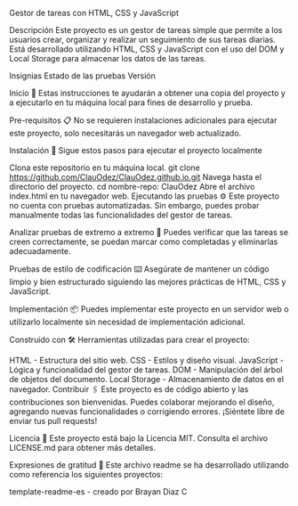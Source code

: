 Gestor de tareas con HTML, CSS y JavaScript

Descripción Este proyecto es un gestor de tareas simple que permite a los usuarios crear, organizar y realizar un seguimiento de sus tareas diarias. Está desarrollado utilizando HTML, CSS y JavaScript con el uso del DOM y Local Storage para almacenar los datos de las tareas.

Insignias Estado de las pruebas Versión

Inicio 🚀 Estas instrucciones te ayudarán a obtener una copia del proyecto y a ejecutarlo en tu máquina local para fines de desarrollo y prueba.

Pre-requisitos 📋 No se requieren instalaciones adicionales para ejecutar este proyecto, solo necesitarás un navegador web actualizado.

Instalación 🔧 Sigue estos pasos para ejecutar el proyecto localmente

Clona este repositorio en tu máquina local. git clone https://github.com/ClauOdez/ClauOdez.github.io.git Navega hasta el directorio del proyecto. cd nombre-repo: ClauOdez Abre el archivo index.html en tu navegador web. Ejecutando las pruebas ⚙️ Este proyecto no cuenta con pruebas automatizadas. Sin embargo, puedes probar manualmente todas las funcionalidades del gestor de tareas.

Analizar pruebas de extremo a extremo 🔩 Puedes verificar que las tareas se creen correctamente, se puedan marcar como completadas y eliminarlas adecuadamente.

Pruebas de estilo de codificación ⌨️ Asegúrate de mantener un código limpio y bien estructurado siguiendo las mejores prácticas de HTML, CSS y JavaScript.

Implementación 📦 Puedes implementar este proyecto en un servidor web o utilizarlo localmente sin necesidad de implementación adicional.

Construido con 🛠️ Herramientas utilizadas para crear el proyecto:

HTML - Estructura del sitio web. CSS - Estilos y diseño visual. JavaScript - Lógica y funcionalidad del gestor de tareas. DOM - Manipulación del árbol de objetos del documento. Local Storage - Almacenamiento de datos en el navegador. Contribuir 🖇️ Este proyecto es de código abierto y las contribuciones son bienvenidas. Puedes colaborar mejorando el diseño, agregando nuevas funcionalidades o corrigiendo errores. ¡Siéntete libre de enviar tus pull requests!

Licencia 📄 Este proyecto está bajo la Licencia MIT. Consulta el archivo LICENSE.md para obtener más detalles.

Expresiones de gratitud 🎁 Este archivo readme se ha desarrollado utilizando como referencia los siguientes proyectos:

template-readme-es - creado por Brayan Diaz C
